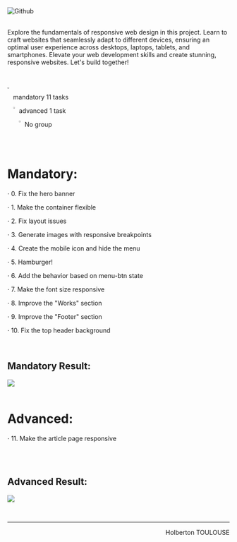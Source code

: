<img alt="Github" src="https://github.com/TessierV/holbertonschool-web_front_end/assets/113889290/aaa2f979-b99a-492c-80ad-bbbccd221072" />
<br><br>

<p>Explore the fundamentals of responsive web design in this project. Learn to craft websites that seamlessly adapt to different devices, ensuring an optimal user experience across desktops, laptops, tablets, and smartphones. Elevate your web development skills and create stunning, responsive websites. Let's build together!</p>
<br><br>
<img align="left" width="2%" alt="Github" src="https://github.com/TessierV/TessierV/assets/113889290/75f76703-549a-45ed-8091-9fdc76ed72eb" />
<p align="left">mandatory 11 tasks</p>
<img align="left" width="2%" alt="Github" src="https://github.com/TessierV/TessierV/assets/113889290/75f76703-549a-45ed-8091-9fdc76ed72eb" />
<p align="left">advanced 1 task</p>
<img align="left" width="2%" alt="Github" src="https://github.com/TessierV/TessierV/assets/113889290/f68c3441-c4fe-4af2-90db-a0eb69922241" />
<p align="left">No group</p><br><br>

# Mandatory:
<p align="left">⋅ 0. Fix the hero banner</p>
<p align="left">⋅ 1. Make the container flexible</p>
<p align="left">⋅ 2. Fix layout issues</p>
<p align="left">⋅ 3. Generate images with responsive breakpoints</p>
<p align="left">⋅ 4. Create the mobile icon and hide the menu</p>
<p align="left">⋅ 5. Hamburger!</p>
<p align="left">⋅ 6. Add the behavior based on menu-btn state</p>
<p align="left">⋅ 7. Make the font size responsive</p>
<p align="left">⋅ 8. Improve the "Works" section</p>
<p align="left">⋅ 9. Improve the "Footer" section</p>
<p align="left">⋅ 10. Fix the top header background</p>
 
<br>

## Mandatory Result:
<img align="center"  src="https://github.com/TessierV/holbertonschool-web_front_end/assets/113889290/8a913f64-6132-4ed3-ab54-4fa7c8c7f00f)" />
<br><br>

# Advanced: 
<p align="left">⋅ 11. Make the article page responsive</p>
<br><br>

## Advanced Result:
  
<img align="center"  src="https://github.com/TessierV/holbertonschool-web_front_end/assets/113889290/73114197-556e-4861-a129-abc9f2cf7bf9" />

<br/><hr>
<p align="right">Holberton TOULOUSE</p>
